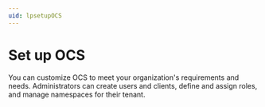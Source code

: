 ```yaml
---
uid: lpsetupOCS
---
```


# Set up OCS

You can customize OCS to meet your organization's requirements and needs. Administrators can create users and clients, define and assign roles, and manage namespaces for their tenant. 

